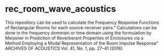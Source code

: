 # rec_room_wave_acoustics
This repository can be used to calculate the Frequency Response Functions of Rectangular Rooms for each source-receiver pairs."
Calculations can be done in the frequency dommain or time domain using the formulation by Meissner in Prediction of Reverberant Properties of Enclosures via a Method Employing a Modal Representation of the Room Impulse Response" ARCHIVES OF ACOUSTICS Vol. 41, No. 1, pp. 27–41 (2016)
